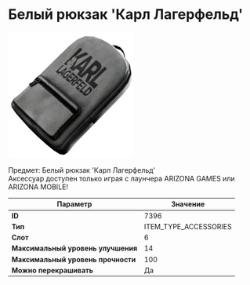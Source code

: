 # Белый рюкзак 'Карл Лагерфельд'

![Item Image](../img/7396.webp?raw=true)

Предмет: Белый рюкзак 'Карл Лагерфельд'<br>Аксессуар доступен только играя с лаунчера ARIZONA GAMES или ARIZONA MOBILE!


| Параметр | Значение |
|----------|----------|
| **ID** | 7396 |
| **Тип** | ITEM_TYPE_ACCESSORIES |
| **Слот** | 6 |
| **Максимальный уровень улучшения** | 14 |
| **Максимальный уровень прочности** | 100 |
| **Можно перекрашивать** | Да |

